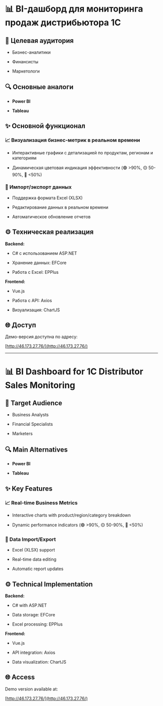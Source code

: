 # 📊 BI-дашборд для мониторинга продаж дистрибьютора 1С

## 🎯 Целевая аудитория

- Бизнес-аналитики

- Финансисты  

- Маркетологи

## 🔍 Основные аналоги

- **Power BI**  

- **Tableau**

## ✨ Основной функционал

### 📈 Визуализация бизнес-метрик в реальном времени

- Интерактивные графики с детализацией по продуктам, регионам и категориям

- Динамическая цветовая индикация эффективности (🟢 >90%, 🟡 50-90%, 🔴 <50%)

### 📂 Импорт/экспорт данных

- Поддержка формата Excel (XLSX)

- Редактирование данных в реальном времени

- Автоматическое обновление отчетов


## ⚙️ Техническая реализация


**Backend:**

- C# с использованием ASP.NET

- Хранение данных: EFCore

- Работа с Excel: EPPlus

**Frontend:**

- Vue.js

- Работа с API: Axios

- Визуализация: ChartJS

## 🌐 Доступ

Демо-версия доступна по адресу:  

[http://46.173.27.76/](http://46.173.27.76/)

  

---

  

# 📊 BI Dashboard for 1С Distributor Sales Monitoring


## 🎯 Target Audience

- Business Analysts  

- Financial Specialists  

- Marketers  


## 🔍 Main Alternatives

- **Power BI**  

- **Tableau**  


## ✨ Key Features

### 📈 Real-time Business Metrics

- Interactive charts with product/region/category breakdown

- Dynamic performance indicators (🟢 >90%, 🟡 50-90%, 🔴 <50%)

### 📂 Data Import/Export

- Excel (XLSX) support

- Real-time data editing

- Automatic report updates

## ⚙️ Technical Implementation


**Backend:**

- C# with ASP.NET

- Data storage: EFCore

- Excel processing: EPPlus


**Frontend:**

- Vue.js

- API integration: Axios

- Data visualization: ChartJS


## 🌐 Access

Demo version available at:  

[http://46.173.27.76/](http://46.173.27.76/)